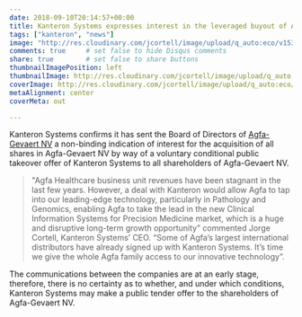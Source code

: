 ```yaml
---
date: 2018-09-10T20:14:57+00:00
title: Kanteron Systems expresses interest in the leveraged buyout of Agfa-Gevaert NV
tags: ["kanteron", "news"]
image: "http://res.cloudinary.com/jcortell/image/upload/q_auto:eco/v1536574049/Media/agfa-872395_960_720.jpg"
comments: true     # set false to hide Disqus comments
share: true        # set false to share buttons
thumbnailImagePosition: left
thumbnailImage: http://res.cloudinary.com/jcortell/image/upload/q_auto:eco/v1536574049/Media/agfa-872395_960_720.jpg
coverImage: http://res.cloudinary.com/jcortell/image/upload/q_auto:eco/v1536574049/Media/agfa-872395_960_720.jpg
metaAlignment: center
coverMeta: out

---
```

Kanteron Systems confirms it has sent the Board of Directors of [Agfa-Gevaert NV](http://www.agfa.com/corporate/) a non-binding indication of interest for the acquisition of all shares in Agfa-Gevaert NV by way of a voluntary conditional public takeover offer of Kanteron Systems to all shareholders of Agfa-Gevaert NV.

<!--more-->

 > "Agfa Healthcare business unit revenues have been stagnant in the last few years. However, a deal with Kanteron would allow Agfa to tap into our leading-edge technology, particularly in Pathology and Genomics, enabling Agfa to take the lead in the new Clinical Information Systems for Precision Medicine market, which is a huge and disruptive long-term growth opportunity” commented Jorge Cortell, Kanteron Systems’ CEO. “Some of Agfa’s largest international distributors have already signed up with Kanteron Systems. It’s time we give the whole Agfa family access to our innovative technology”.

The communications between the companies are at an early stage, therefore, there is no certainty as to whether, and under which conditions, Kanteron Systems may make a public tender offer to the shareholders of Agfa-Gevaert NV.
